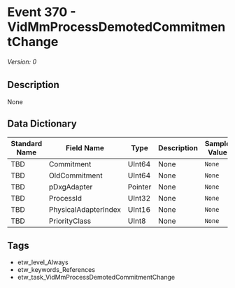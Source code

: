 # Event 370 - VidMmProcessDemotedCommitmentChange
###### Version: 0

## Description
None

## Data Dictionary
|Standard Name|Field Name|Type|Description|Sample Value|
|---|---|---|---|---|
|TBD|Commitment|UInt64|None|`None`|
|TBD|OldCommitment|UInt64|None|`None`|
|TBD|pDxgAdapter|Pointer|None|`None`|
|TBD|ProcessId|UInt32|None|`None`|
|TBD|PhysicalAdapterIndex|UInt16|None|`None`|
|TBD|PriorityClass|UInt8|None|`None`|

## Tags
* etw_level_Always
* etw_keywords_References
* etw_task_VidMmProcessDemotedCommitmentChange
